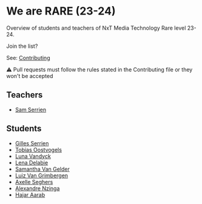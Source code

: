 # We are RARE (23-24)

Overview of students and teachers of NxT Media Technology Rare level 23-24.

Join the list?

See: [Contributing](./CONTRIBUTING.md)

⚠️ Pull requests must follow the rules stated in the Contributing file or they won't be accepted

## Teachers

* [Sam Serrien](./people/sam_serrien.md)


## Students

* [Gilles Serrien](./people/gilles_serrien.md)
* [Tobias Oostvogels](./people/tobias_oostvogels.md)
* [Luna Vandyck](./people/luna_vandyck.md)
* [Lena Delabie](./people/lena_delabie.md)
* [Samantha Van Gelder](./people/samantha_VanGelder.md)
* [Luiz Van Grimbergen](./people/Luiz_VanGrimbergen.md)
* [Axelle Seghers](./people/Axelle_Seghers.md)
* [Alexandre Nzinga](./people/Alexandre_Nzinga.md)
* [Hajar Aarab](./people/hajar_aarab.md)


